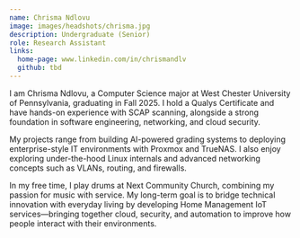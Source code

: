 ```yaml
---
name: Chrisma Ndlovu
image: images/headshots/chrisma.jpg
description: Undergraduate (Senior)
role: Research Assistant
links:
  home-page: www.linkedin.com/in/chrismandlv
  github: tbd
---
```


I am Chrisma Ndlovu, a Computer Science major at West Chester University of Pennsylvania, graduating in Fall 2025. I hold a Qualys Certificate and have hands-on experience with SCAP scanning, alongside a strong foundation in software engineering, networking, and cloud security.

My projects range from building AI-powered grading systems to deploying enterprise-style IT environments with Proxmox and TrueNAS. I also enjoy exploring under-the-hood Linux internals and advanced networking concepts such as VLANs, routing, and firewalls.

In my free time, I play drums at Next Community Church, combining my passion for music with service. My long-term goal is to bridge technical innovation with everyday living by developing Home Management IoT services—bringing together cloud, security, and automation to improve how people interact with their environments.
